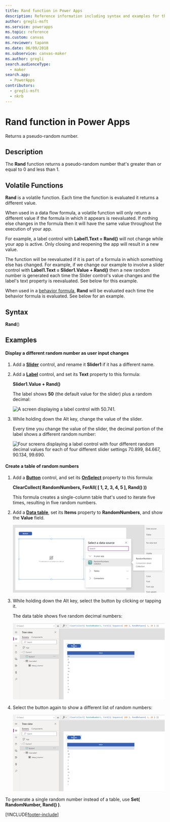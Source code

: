 ```yaml
---
title: Rand function in Power Apps
description: Reference information including syntax and examples for the Rand function in Power Apps.
author: gregli-msft
ms.service: powerapps
ms.topic: reference
ms.custom: canvas
ms.reviewer: tapanm
ms.date: 06/09/2018
ms.subservice: canvas-maker
ms.author: gregli
search.audienceType: 
  - maker
search.app: 
  - PowerApps
contributors:
  - gregli-msft
  - nkrb
---
```

# Rand function in Power Apps
Returns a pseudo-random number.

## Description
The **Rand** function returns a pseudo-random number that's greater than or equal to 0 and less than 1.

## Volatile Functions
**Rand** is a volatile function.  Each time the function is evaluated it returns a different value.  

When used in a data flow formula, a volatile function will only return a different value if the formula in which it appears is reevaluated.  If nothing else changes in the formula then it will have the same value throughout the execution of your app.

For example, a label control with **Label1.Text = Rand()** will not change while your app is active.  Only closing and reopening the app will result in a new value.

The function will be reevaluated if it is part of a formula in which something else has changed.  For example, if we change our example to involve a slider control with **Label1.Text = Slider1.Value + Rand()** then a new random number is generated each time the Slider control's value changes and the label's text property is reevaluated.  See below for this example.

When used in a [behavior formula](../working-with-formulas-in-depth.md), **Rand** will be evaluated each time the behavior formula is evaluated.  See below for an example.

## Syntax
**Rand**()

## Examples

#### Display a different random number as user input changes
1. Add a **[Slider](../controls/control-slider.md)** control, and rename it **Slider1** if it has a different name.

1. Add a **[Label](../controls/control-text-box.md)** control, and set its **Text** property to this formula:

    **Slider1.Value + Rand()**

    The label shows **50** (the default value for the slider) plus a random decimal:

    ![A screen displaying a label control with 50.741.](media/function-rand/rand-slider-1.png)

1. While holding down the Alt key, change the value of the slider.

    Every time you change the value of the slider, the decimal portion of the label shows a different random number:

    ![Four screens displaying a label control with four different random decimal values for each of four different slider settings 70.899, 84.667, 90.134, 99.690.](media/function-rand/rand-slider-results.png)

#### Create a table of random numbers
1. Add a **[Button](../controls/control-button.md)** control, and set its **[OnSelect](../controls/properties-core.md)** property to this formula:

    **ClearCollect( RandomNumbers, ForAll( [ 1, 2, 3, 4, 5 ], Rand() ))**

    This formula creates a single-column table that's used to iterate five times, resulting in five random numbers.

1. Add a **[Data table](../controls/control-data-table.md)**, set its **Items** property to **RandomNumbers**, and show the **Value** field.

    ![A screen showing a data table with five different decimal values 0.857, 0.105, 0.979, 0.167, 0.814.](media/function-rand/set-show-data.png)

1. While holding down the Alt key, select the button by clicking or tapping it.

    The data table shows five random decimal numbers:

    ![Data table with five decimal numbers.](media/function-rand/rand-collection-1.png)

1. Select the button again to show a different list of random numbers:

    ![The same screen showing a data table with a new set of five different decimal values 0.414, 0.128, 0.860, 0.303, 0.568.](media/function-rand/rand-collection-2.png)

To generate a single random number instead of a table, use **Set( RandomNumber, Rand() )**.


[!INCLUDE[footer-include](../../../includes/footer-banner.md)]